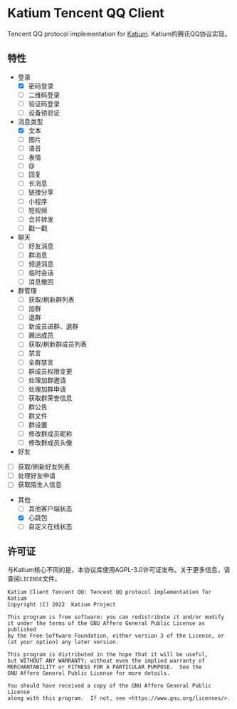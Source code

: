 # Katium Tencent QQ Client
Tencent QQ protocol implementation for [Katium](https://github.com/KatiumProject/katium).
Katium的腾讯QQ协议实现。
## 特性
- 登录
  - [x] 密码登录  
  - [ ] 二维码登录
  - [ ] 验证码登录
  - [ ] 设备锁验证
- 消息类型
  - [x] 文本
  - [ ] 图片
  - [ ] 语音
  - [ ] 表情
  - [ ] @
  - [ ] 回复
  - [ ] 长消息
  - [ ] 链接分享
  - [ ] 小程序
  - [ ] 短视频
  - [ ] 合并转发
  - [ ] 戳一戳
- 聊天
  - [ ] 好友消息
  - [ ] 群消息
  - [ ] 频道消息
  - [ ] 临时会话
  - [ ] 消息撤回
- 群管理
  - [ ] 获取/刷新群列表 
  - [ ] 加群
  - [ ] 退群
  - [ ] 新成员进群、退群
  - [ ] 踢出成员
  - [ ] 获取/刷新群成员列表
  - [ ] 禁言
  - [ ] 全群禁言
  - [ ] 群成员权限变更
  - [ ] 处理加群邀请
  - [ ] 处理加群申请
  - [ ] 获取群荣誉信息
  - [ ] 群公告
  - [ ] 群文件
  - [ ] 群设置
  - [ ] 修改群成员昵称
  - [ ] 修改群成员头像
- 好友
 - [ ]   获取/刷新好友列表
 - [ ]   处理好友申请
 - [ ]   获取陌生人信息
- 其他
  - [ ] 其他客户端状态
  - [x] 心跳包
  - [ ] 自定义在线状态

## 许可证
与Katium核心不同的是，本协议库使用AGPL-3.0许可证发布。关于更多信息，请查阅`LICENSE`文件。
```
Katium Client Tencent QQ: Tencent QQ protocol implementation for Katium
Copyright (C) 2022  Katium Project

This program is free software: you can redistribute it and/or modify
it under the terms of the GNU Affero General Public License as published
by the Free Software Foundation, either version 3 of the License, or
(at your option) any later version.

This program is distributed in the hope that it will be useful,
but WITHOUT ANY WARRANTY; without even the implied warranty of
MERCHANTABILITY or FITNESS FOR A PARTICULAR PURPOSE.  See the
GNU Affero General Public License for more details.

You should have received a copy of the GNU Affero General Public License
along with this program.  If not, see <https://www.gnu.org/licenses/>.
```